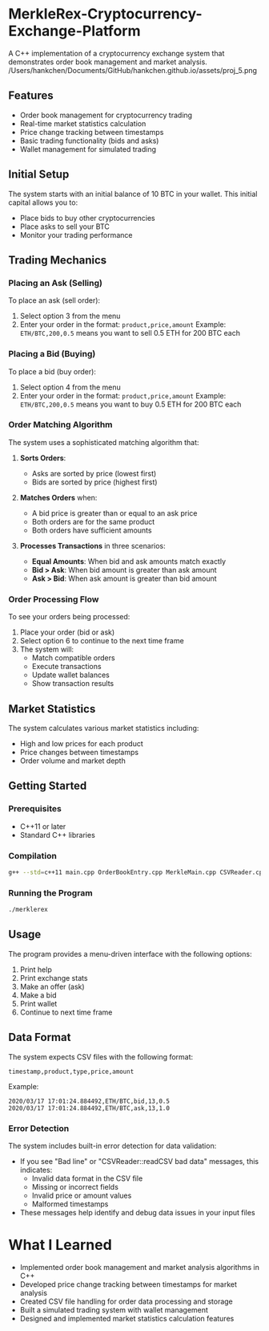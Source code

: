# MerkleRex-Cryptocurrency-Exchange-Platform

A C++ implementation of a cryptocurrency exchange system that demonstrates order book management and market analysis.
/Users/hankchen/Documents/GitHub/hankchen.github.io/assets/proj_5.png

## Features

- Order book management for cryptocurrency trading
- Real-time market statistics calculation
- Price change tracking between timestamps
- Basic trading functionality (bids and asks)
- Wallet management for simulated trading

## Initial Setup

The system starts with an initial balance of 10 BTC in your wallet. This initial capital allows you to:
- Place bids to buy other cryptocurrencies
- Place asks to sell your BTC
- Monitor your trading performance

## Trading Mechanics

### Placing an Ask (Selling)
To place an ask (sell order):
1. Select option 3 from the menu
2. Enter your order in the format: `product,price,amount`
   Example: `ETH/BTC,200,0.5` means you want to sell 0.5 ETH for 200 BTC each

### Placing a Bid (Buying)
To place a bid (buy order):
1. Select option 4 from the menu
2. Enter your order in the format: `product,price,amount`
   Example: `ETH/BTC,200,0.5` means you want to buy 0.5 ETH for 200 BTC each

### Order Matching Algorithm
The system uses a sophisticated matching algorithm that:

1. **Sorts Orders**:
   - Asks are sorted by price (lowest first)
   - Bids are sorted by price (highest first)

2. **Matches Orders** when:
   - A bid price is greater than or equal to an ask price
   - Both orders are for the same product
   - Both orders have sufficient amounts

3. **Processes Transactions** in three scenarios:
   - **Equal Amounts**: When bid and ask amounts match exactly
   - **Bid > Ask**: When bid amount is greater than ask amount
   - **Ask > Bid**: When ask amount is greater than bid amount

### Order Processing Flow
To see your orders being processed:

1. Place your order (bid or ask)
2. Select option 6 to continue to the next time frame
3. The system will:
   - Match compatible orders
   - Execute transactions
   - Update wallet balances
   - Show transaction results

## Market Statistics

The system calculates various market statistics including:
- High and low prices for each product
- Price changes between timestamps
- Order volume and market depth

## Getting Started

### Prerequisites

- C++11 or later
- Standard C++ libraries

### Compilation

```bash
g++ --std=c++11 main.cpp OrderBookEntry.cpp MerkleMain.cpp CSVReader.cpp OrderBook.cpp Wallet.cpp -o merklerex
```

### Running the Program

```bash
./merklerex
```

## Usage

The program provides a menu-driven interface with the following options:

1. Print help
2. Print exchange stats
3. Make an offer (ask)
4. Make a bid
5. Print wallet
6. Continue to next time frame

## Data Format

The system expects CSV files with the following format:
```
timestamp,product,type,price,amount
```

Example:
```
2020/03/17 17:01:24.884492,ETH/BTC,bid,13,0.5
2020/03/17 17:01:24.884492,ETH/BTC,ask,13,1.0
```

### Error Detection
The system includes built-in error detection for data validation:
- If you see "Bad line" or "CSVReader::readCSV bad data" messages, this indicates:
  - Invalid data format in the CSV file
  - Missing or incorrect fields
  - Invalid price or amount values
  - Malformed timestamps
- These messages help identify and debug data issues in your input files

# What I Learned

- Implemented order book management and market analysis algorithms in C++
- Developed price change tracking between timestamps for market analysis
- Created CSV file handling for order data processing and storage
- Built a simulated trading system with wallet management
- Designed and implemented market statistics calculation features
